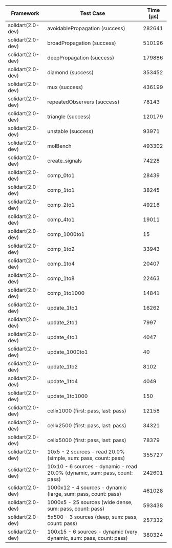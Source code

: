| Framework | Test Case | Time (μs) |
| --- | --- | --- |
| solidart(2.0-dev) | avoidablePropagation (success) | 282641 |
| solidart(2.0-dev) | broadPropagation (success) | 510196 |
| solidart(2.0-dev) | deepPropagation (success) | 179886 |
| solidart(2.0-dev) | diamond (success) | 353452 |
| solidart(2.0-dev) | mux (success) | 436199 |
| solidart(2.0-dev) | repeatedObservers (success) | 78143 |
| solidart(2.0-dev) | triangle (success) | 120179 |
| solidart(2.0-dev) | unstable (success) | 93971 |
| solidart(2.0-dev) | molBench | 493302 |
| solidart(2.0-dev) | create_signals | 74228 |
| solidart(2.0-dev) | comp_0to1 | 28439 |
| solidart(2.0-dev) | comp_1to1 | 38245 |
| solidart(2.0-dev) | comp_2to1 | 49216 |
| solidart(2.0-dev) | comp_4to1 | 19011 |
| solidart(2.0-dev) | comp_1000to1 | 15 |
| solidart(2.0-dev) | comp_1to2 | 33943 |
| solidart(2.0-dev) | comp_1to4 | 20407 |
| solidart(2.0-dev) | comp_1to8 | 22463 |
| solidart(2.0-dev) | comp_1to1000 | 14841 |
| solidart(2.0-dev) | update_1to1 | 16262 |
| solidart(2.0-dev) | update_2to1 | 7997 |
| solidart(2.0-dev) | update_4to1 | 4047 |
| solidart(2.0-dev) | update_1000to1 | 40 |
| solidart(2.0-dev) | update_1to2 | 8102 |
| solidart(2.0-dev) | update_1to4 | 4049 |
| solidart(2.0-dev) | update_1to1000 | 150 |
| solidart(2.0-dev) | cellx1000 (first: pass, last: pass) | 12158 |
| solidart(2.0-dev) | cellx2500 (first: pass, last: pass) | 34321 |
| solidart(2.0-dev) | cellx5000 (first: pass, last: pass) | 78379 |
| solidart(2.0-dev) | 10x5 - 2 sources - read 20.0% (simple, sum: pass, count: pass) | 355727 |
| solidart(2.0-dev) | 10x10 - 6 sources - dynamic - read 20.0% (dynamic, sum: pass, count: pass) | 242601 |
| solidart(2.0-dev) | 1000x12 - 4 sources - dynamic (large, sum: pass, count: pass) | 461028 |
| solidart(2.0-dev) | 1000x5 - 25 sources (wide dense, sum: pass, count: pass) | 593438 |
| solidart(2.0-dev) | 5x500 - 3 sources (deep, sum: pass, count: pass) | 257332 |
| solidart(2.0-dev) | 100x15 - 6 sources - dynamic (very dynamic, sum: pass, count: pass) | 380324 |
